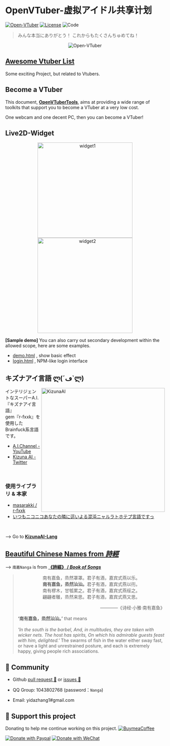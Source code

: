 # OpenVTuber-虚拟アイドル共享计划

<a href="https://github.com/DeepVTuber"><img src="https://img.shields.io/badge/Open-VTuber-orange" alt="Open-VTuber"></a>
[![License](https://badgen.net/github/license/1996scarlet/OpenVtuber)](LICENSE)
<img src="https://img.shields.io/badge/It’s-magic-purple" alt="Code">

> みんな本当にありがとう！
> これからもたくさんちゅめてね！

<p align="center">
  <img src="images/profile.png" alt="Open-VTuber" />
</p>


## [Awesome Vtuber List](./AwesomeVtuber.md)

Some exciting Project, but related to Vtubers.

## Become a VTuber

This document, [<b>OpenVTuberTools</b>](OpenVTuberTools.md), aims at providing a wide range of toolkits that support you to become a VTuber at a very low cost.

One webcam and one decent PC, then you can become a VTuber!

## Live2D-Widget
<p align="center">
      <img src="https://github.com/stevenjoezhang/live2d-widget/raw/master/assets/screenshot-2.png" alt="widget1" width="300"/>
      <img src="https://github.com/stevenjoezhang/live2d-widget/raw/master/assets/screenshot-3.png" alt="widget2" width="300"/>
</p>

<b>[Sample demo]</b> You can also carry out secondary development within the allowed scope, here are some examples.

- [demo.html](https://mi.js.org/live2d-widget/demo/demo.html) , show basic effect
- [login.html](https://mi.js.org/live2d-widget/demo/login.html) , NPM-like login interface

## キズナアイ言語 ლ(´ڡ`ლ)

[<img align="right" src="https://user-images.githubusercontent.com/39142850/73865548-c7048080-4886-11ea-818b-288bad649684.jpeg" alt="KizunaAI" width="390">](https://www.youtube.com/channel/UC4YaOt1yT-ZeyB0OmxHgolA)

インテリジェントなスーパーA.I.『キズナアイ言語』<br>
gem『r-fxxk』を使用したBrainfuck系言語です。

- [A.I.Channel - YouTube](https://www.youtube.com/channel/UC4YaOt1yT-ZeyB0OmxHgolA)  
- [Kizuna AI - Twitter](https://twitter.com/aichan_nel)<br>

<br>

### 使用ライブラリ & 本家

- [masarakki / r-fxxk](https://github.com/masarakki/r-fxxk)<br>
- [いつもニコニコあなたの隣に這いよる混沌ニャルラトホテプ言語ですっ](https://github.com/masarakki/nyaruko_lang)<br>
<br>

--> Go to [<b>KizunaAI-Lang</b>](./KizunaAI-Lang/README.md)

## [Beautiful Chinese Names from <i>詩經</i>](Favorite_Alias.md)

--> `南嘉Nanga` is from [<b>《詩經》 / <i>Book of Songs</i></b>](Favorite_Alias.md)
> <p align="center">南有嘉鱼，烝然罩罩。君子有酒，嘉宾式燕以乐。
>                 <br><b>南有嘉鱼，烝然汕汕。</b>君子有酒，嘉宾式燕以衎。
>                 <br>南有樛木，甘瓠累之。君子有酒，嘉宾式燕绥之。
>                 <br>翩翩者鵻，烝然来思。君子有酒，嘉宾式燕又思。</p>
> <p align="right">————《诗经·小雅·南有嘉鱼》</p>
> <b>‘南有嘉鱼，烝然汕汕。’</b> that means
> <br><br><i>'In the south is the barbel, And, in multitudes, they are taken with wicker nets. The host has spirits, On which his admirable guests feast with him, delighted.'</i>
> The swarms of fish in the water either sway fast, or have a light and unrestrained posture, and each is extremely happy, giving people rich associations.

## 🍮 Community
- Github <a href="https://github.com/DeepVTuber/DeepVTuber/pulls" target="_blank">pull request 💬</a> or <a href="https://github.com/DeepVTuber/DeepVTuber/issues" target="_blank">issues 💭</a>

- QQ Group: 1043802768 (password：`Nanga`)
- Email: yidazhang1#gmail.com 

## 💖 Support this project
Donating to help me continue working on this project. <a href="https://ko-fi.com/charmve"><img src="https://img.shields.io/badge/style--5eba00.svg?label=Coffee&amp;logo=ko-fi&amp;style=social" alt="BuymeaCoffee"/></a>

<a href="https://www.paypal.com/paypalme/Charmve"><img src="https://img.shields.io/badge/Donate-PayPal-blue" alt="Donate with Paypal"></a> 
<a href="https://charmve.github.io/sponsor.png"><img src="https://img.shields.io/badge/Donate-WeChat-green" alt="Donate with WeChat"></a>      
